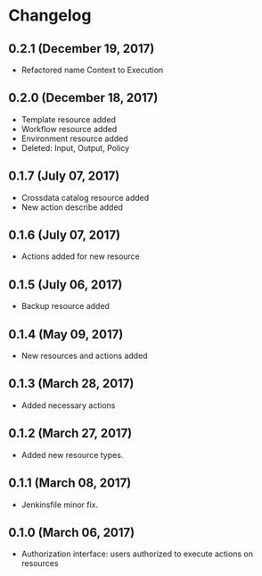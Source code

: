 # Changelog

## 0.2.1 (December 19, 2017)

* Refactored name Context to Execution

## 0.2.0 (December 18, 2017)

* Template resource added
* Workflow resource added
* Environment resource added
* Deleted: Input, Output, Policy

## 0.1.7 (July 07, 2017)

* Crossdata catalog resource added
* New action describe added

## 0.1.6 (July 07, 2017)

* Actions added for new resource

## 0.1.5 (July 06, 2017)

* Backup resource added

## 0.1.4 (May 09, 2017)

* New resources and actions added

## 0.1.3 (March 28, 2017)

* Added necessary actions

## 0.1.2 (March 27, 2017)

* Added  new resource types.

## 0.1.1 (March 08, 2017)

* Jenkinsfile minor fix.

## 0.1.0 (March 06, 2017)

* Authorization interface: users authorized to execute actions on resources

